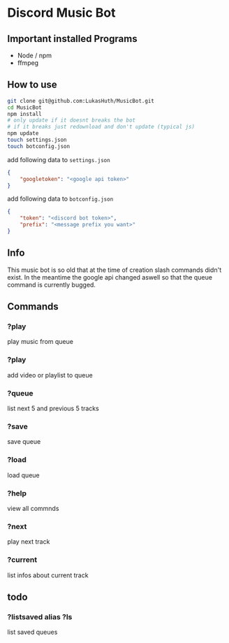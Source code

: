 # Discord Music Bot

## Important installed Programs
- Node / npm
- ffmpeg

## How to use

```bash
git clone git@github.com:LukasHuth/MusicBot.git
cd MusicBot
npm install
# only update if it doesnt breaks the bot
# if it breaks just redownload and don't update (typical js)
npm update
touch settings.json
touch botconfig.json
```
add following data to `settings.json`
```json
{
    "googletoken": "<google api token>"
}
```
add following data to `botconfig.json`
```json
{
    "token": "<discord bot token>",
    "prefix": "<message prefix you want>"
}
```

## Info
This music bot is so old that at the time of creation slash commands didn't exist.
In the meantime the google api changed aswell so that the queue command is currently bugged.

## Commands

### ?play
play music from queue

### ?play <link>
add video or playlist to queue

### ?queue
list next 5 and previous 5 tracks

### ?save <name>
save queue

### ?load <name>
load queue

### ?help
view all commnds

### ?next
play next track

### ?current
list infos about current track

## todo

### ?listsaved alias ?ls
list saved queues
